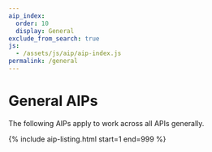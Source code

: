 ```yaml
---
aip_index:
  order: 10
  display: General
exclude_from_search: true
js:
  - /assets/js/aip/aip-index.js
permalink: /general
---
```


# General AIPs

The following AIPs apply to work across all APIs generally.

{% include aip-listing.html start=1 end=999 %}
